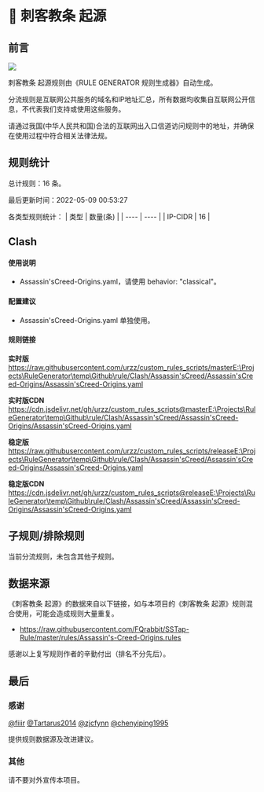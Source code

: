 # 🧸 刺客教条 起源

## 前言

![](https://shields.io/badge/-移除重复规则-ff69b4)

刺客教条 起源规则由《RULE GENERATOR 规则生成器》自动生成。

分流规则是互联网公共服务的域名和IP地址汇总，所有数据均收集自互联网公开信息，不代表我们支持或使用这些服务。

请通过我国(中华人民共和国)合法的互联网出入口信道访问规则中的地址，并确保在使用过程中符合相关法律法规。

## 规则统计

总计规则：16 条。

最后更新时间：2022-05-09 00:53:27

各类型规则统计：
| 类型 | 数量(条)  | 
| ---- | ----  |
| IP-CIDR | 16  | 


## Clash 

#### 使用说明
- Assassin'sCreed-Origins.yaml，请使用 behavior: "classical"。

#### 配置建议
- Assassin'sCreed-Origins.yaml 单独使用。

#### 规则链接
**实时版**
https://raw.githubusercontent.com/urzz/custom_rules_scripts/masterE:\Projects\RuleGenerator\temp\Github\rule/Clash/Assassin'sCreed/Assassin'sCreed-Origins/Assassin'sCreed-Origins.yaml

**实时版CDN**
https://cdn.jsdelivr.net/gh/urzz/custom_rules_scripts@masterE:\Projects\RuleGenerator\temp\Github\rule/Clash/Assassin'sCreed/Assassin'sCreed-Origins/Assassin'sCreed-Origins.yaml

**稳定版**
https://raw.githubusercontent.com/urzz/custom_rules_scripts/releaseE:\Projects\RuleGenerator\temp\Github\rule/Clash/Assassin'sCreed/Assassin'sCreed-Origins/Assassin'sCreed-Origins.yaml

**稳定版CDN**
https://cdn.jsdelivr.net/gh/urzz/custom_rules_scripts@releaseE:\Projects\RuleGenerator\temp\Github\rule/Clash/Assassin'sCreed/Assassin'sCreed-Origins/Assassin'sCreed-Origins.yaml

## 子规则/排除规则


当前分流规则，未包含其他子规则。

## 数据来源

《刺客教条 起源》的数据来自以下链接，如与本项目的《刺客教条 起源》规则混合使用，可能会造成规则大量重复。

- https://raw.githubusercontent.com/FQrabbit/SSTap-Rule/master/rules/Assassin's-Creed-Origins.rules


感谢以上复写规则作者的辛勤付出（排名不分先后）。

## 最后

### 感谢

[@fiiir](https://github.com/fiiir) [@Tartarus2014](https://github.com/Tartarus2014) [@zjcfynn](https://github.com/zjcfynn) [@chenyiping1995](https://github.com/chenyiping1995) 

提供规则数据源及改进建议。

### 其他

请不要对外宣传本项目。